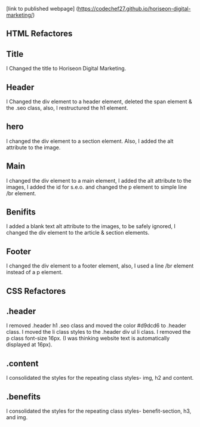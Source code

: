 
[link to published webpage] (https://codechef27.github.io/horiseon-digital-marketing/) 

## HTML Refactores

## Title
I Changed the title to Horiseon Digital Marketing. 

## Header 
I Changed the div element to a header element, deleted the span element & the .seo class, also, I restructured the h1 element.

## hero
I changed the div element to a section element. Also, I added the alt attribute to the image.

## Main 
I changed the div element to a main element, I added the alt attribute to the images, I added the id for s.e.o. and changed the p element to simple line /br element.

## Benifits
I added a blank text alt attribute to the images, to be safely ignored, I changed the div element to the article & section elements. 

## Footer
I changed the div element to a footer element, also, I used a line /br element instead of a p element.

## CSS Refactores 

## .header 
I removed .header h1 .seo class and moved the color #d9dcd6 to .header class.
I moved the li class styles to the .header div ul li class.
I removed the p class font-size 16px. (I was thinking website text is automatically displayed at 16px).

## .content
I consolidated the styles for the repeating class styles- img, h2 and content. 

## .benefits
I consolidated the styles for the repeating class styles- benefit-section, h3, and img. 



